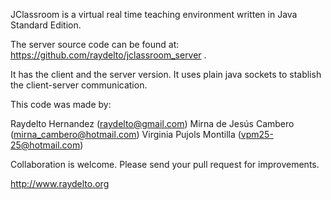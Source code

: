 JClassroom is a virtual real time teaching environment written in Java Standard Edition.

The server source code can be found at: https://github.com/raydelto/jclassroom_server .

It has the client and the server version.  It uses plain java sockets to stablish the client-server communication.

This code was made by:

Raydelto Hernandez (raydelto@gmail.com)
Mirna de Jesús Cambero (mirna_cambero@hotmail.com)
Virginia Pujols Montilla (vpm25-25@hotmail.com)

Collaboration is welcome. Please send your pull request for improvements.

http://www.raydelto.org